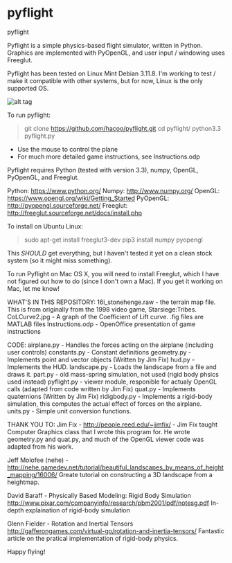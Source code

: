# pyflight
pyflight

Pyflight is a simple physics-based flight simulator, written in Python. Graphics are implemented
with PyOpenGL, and user input / windowing uses Freeglut. 

Pyflight has been tested on Linux Mint Debian 3.11.8. I'm working to test  / make
it compatible with other systems, but for now, Linux is the only supported OS.

![alt tag](https://raw.githubusercontent.com/hacoo/pyflight/main/screenshots/pyflight.png)

To run pyflight:

> git clone https://github.com/hacoo/pyflight.git
> cd pyflight/
> python3.3 pyflight.py
- Use the mouse to control the plane
- For much more detailed game instructions, see Instructions.odp

Pyflight requires Python (tested with version 3.3), numpy, OpenGL, PyOpenGL, and Freeglut.

Python: https://www.python.org/
Numpy: http://www.numpy.org/
OpenGL: https://www.opengl.org/wiki/Getting_Started
PyOpenGL: http://pyopengl.sourceforge.net/
Freeglut: http://freeglut.sourceforge.net/docs/install.php

To install on Ubuntu Linux:
> sudo apt-get install freeglut3-dev
> pip3 install numpy pyopengl
 
This *SHOULD* get everything, but I haven't tested it yet on a clean stock system 
(so it might miss something).
 
To run Pyflight on Mac OS X, you will need to install Freeglut, which I have not figured out
how to do (since I don't own a Mac). If you get it working on Mac, let me know!

WHAT'S IN THIS REPOSITORY:
16i_stonehenge.raw - the terrain map file. This is from originally from the 1998 video
game, Starsiege:Tribes.
CoLCurve2.jpg - A graph of the Coefficient of Lift curve. .fig files are MATLAB files
Instructions.odp - OpenOffice presentation of game instructions

CODE: 
airplane.py - Handles the forces acting on the airplane (including user controls)
constants.py - Constant definitions
geometry.py - Implements point and vector objects (Written by Jim Fix)
hud.py - Implements the HUD.
landscape.py - Loads the landscape from a file and draws it.
part.py - old mass-spring simulation, not used (rigid body phsics used instead)
pyflight.py - viewer module, responible for actualy OpenGL calls (adapted from code written by Jim Fix)
quat.py - Implements quaternions (Written by Jim Fix)
ridigbody.py - Implements a rigid-body simulation, this computes the actual effect of forces on the airplane.
units.py - Simple unit conversion functions.


THANK YOU TO: 
Jim Fix - http://people.reed.edu/~jimfix/ - Jim Fix taught Computer Graphics class that I wrote this 
program for. He wrote geometry.py and quat.py, and much of the OpenGL viewer code
was adapted from his work.

Jeff Molofee (nehe) - http://nehe.gamedev.net/tutorial/beautiful_landscapes_by_means_of_height_mapping/16006/
Greate tutorial on constructing a 3D landscape from a heightmap.

David Baraff - Physically Based Modeling: Rigid Body Simulation
http://www.pixar.com/companyinfo/research/pbm2001/pdf/notesg.pdf
In-depth explaination of rigid-body simulation

Glenn Fielder - Rotation and Inertial Tensors
http://gafferongames.com/virtual-go/rotation-and-inertia-tensors/
Fantastic article on the pratical implementation of rigid-body physics.

Happy flying!

